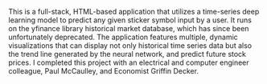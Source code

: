This is a full-stack, HTML-based application that utilizes a time-series deep learning model to predict any given sticker symbol input by a user. It runs on the yfinance library historical market database, which has since been unfortunately deprecated. The application features multiple, dynamic visualizations that can display not only historical time series data but also the trend line generated by the neural network, and predict future stock prices. I completed this project with an electrical and computer engineer colleague, Paul McCaulley, and Economist Griffin Decker. 
